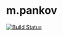 # m.pankov

[![Build Status](https://travis-ci.org/2gisprojectT/m.pankov.svg?branch=master)](https://travis-ci.org/2gisprojectT/m.pankov)
